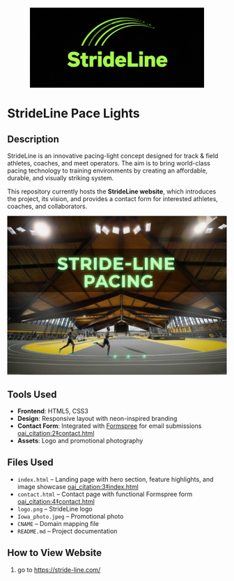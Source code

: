 <p align="center">
  <img src="logo.png" alt="StrideLine Logo" width="400"/>
</p>

# StrideLine Pace Lights

## Description  
StrideLine is an innovative pacing-light concept designed for track & field athletes, coaches, and meet operators. The aim is to bring world-class pacing technology to training environments by creating an affordable, durable, and visually striking system.  

This repository currently hosts the **StrideLine website**, which introduces the project, its vision, and provides a contact form for interested athletes, coaches, and collaborators.  

<p align="center">
  <img src="Iowa_photo.jpeg" alt="StrideLine Track Concept" width="600"/>
</p>

## Tools Used  
- **Frontend**: HTML5, CSS3  
- **Design**: Responsive layout with neon-inspired branding  
- **Contact Form**: Integrated with [Formspree](https://formspree.io) for email submissions [oai_citation:2‡contact.html](sediment://file_00000000e9b0622f8d62314db7c5b33a)  
- **Assets**: Logo and promotional photography  

## Files Used  
- `index.html` – Landing page with hero section, feature highlights, and image showcase [oai_citation:3‡index.html](sediment://file_00000000bdb8622f9cb6e557e3e98676)  
- `contact.html` – Contact page with functional Formspree form [oai_citation:4‡contact.html](sediment://file_00000000e9b0622f8d62314db7c5b33a)  
- `logo.png` – StrideLine logo  
- `Iowa_photo.jpeg` – Promotional photo  
- `CNAME` – Domain mapping file  
- `README.md` – Project documentation  

## How to View Website  
1. go to https://stride-line.com/
